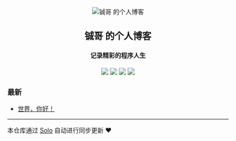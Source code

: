 <p align="center"><img alt="铖哥 的个人博客" src="https://static.b3log.org/images/brand/solo-32.png"></p><h2 align="center">
铖哥 的个人博客
</h2>

<h4 align="center">记录精彩的程序人生</h4>
<p align="center"><a title="铖哥 的个人博客" target="_blank" href="https://github.com/13097917715/solo-blog"><img src="https://img.shields.io/github/last-commit/13097917715/solo-blog.svg?style=flat-square&color=FF9900"></a>
<a title="GitHub repo size in bytes" target="_blank" href="https://github.com/13097917715/solo-blog"><img src="https://img.shields.io/github/repo-size/13097917715/solo-blog.svg?style=flat-square"></a>
<a title="Solo Version" target="_blank" href="https://github.com/88250/solo/releases"><img src="https://img.shields.io/badge/solo-3.6.7-f1e05a.svg?style=flat-square&color=blueviolet"></a>
<a title="Hits" target="_blank" href="https://github.com/88250/hits"><img src="https://hits.b3log.org/13097917715/solo-blog.svg"></a></p>

### 最新

* [世界，你好！](http://chengge.club/hello-solo)



---

本仓库通过 [Solo](https://github.com/88250/solo) 自动进行同步更新 ❤️ 